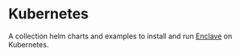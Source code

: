 # Kubernetes

A collection helm charts and examples to install and run [Enclave](https://enclave.io) on Kubernetes.

